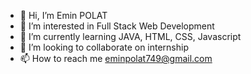 - 👋 Hi, I’m Emin POLAT
- 👀 I’m interested in Full Stack Web Development
- 🌱 I’m currently learning JAVA, HTML, CSS, Javascript
- 💞️ I’m looking to collaborate on internship
- 📫 How to reach me eminpolat749@gmail.com


